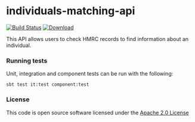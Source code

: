 # individuals-matching-api

[![Build Status](https://travis-ci.org/hmrc/individuals-matching-api.svg)](https://travis-ci.org/hmrc/individuals-matching-api) [ ![Download](https://api.bintray.com/packages/hmrc/releases/individuals-matching-api/images/download.svg) ](https://bintray.com/hmrc/releases/individuals-matching-api/_latestVersion)

This API allows users to check HMRC records to find information about an individual.

### Running tests

Unit, integration and component tests can be run with the following:

    sbt test it:test component:test

### License

This code is open source software licensed under the [Apache 2.0 License]("http://www.apache.org/licenses/LICENSE-2.0.html")